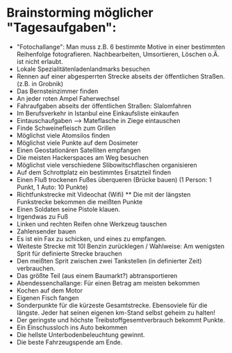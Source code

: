 # Brainstorming möglicher "Tagesaufgaben":
* "Fotochallange": Man muss z.B. 6 bestimmte Motive in einer bestimmten Reihenfolge fotografieren. Nachbearbeiten, Umsortieren, Löschen o.Ä. ist nicht erlaubt.
* Lokale Spezialitätenladenlandmarks besuchen
* Rennen auf einer abgesperrten Strecke abseits der öffentlichen Straßen. (z.B. in Grobnik)
* Das Bernsteinzimmer finden
* An jeder roten Ampel Faherwechsel
* Fahraufgaben abseits der öffentlichen Straßen: Slalomfahren
* Im Berufsverkehr in Istanbul eine Einkaufsliste einkaufen
* Eintauschaufgaben --> Mateflasche in Ziege eintauschen
* Finde Schweinefleisch zum Grillen
* Möglichst viele Atomsilos finden
* Möglichst viele Punkte auf dem Dosimeter
* Einen Geostationären Satelliten empfangen
* Die meisten Hackerspaces am Weg besuchen
* Möglichst viele verschiedene Slibowitschflaschen organisieren
* Auf dem Schrottplatz ein bestimmtes Ersatzteil finden
* Einen Fluß trockenen Fußes überqueren (Brücke bauen) (1 Person: 1 Punkt, 1 Auto: 10 Punkte)
* Richtfunkstrecke mit Videochat (Wifi)
** Die mit der längsten Funkstrecke bekommen die meißten Punkte
* Einen Soldaten seine Pistole klauen.
* Irgendwas zu Fuß
* Linken und rechten Reifen ohne Werkzeug tauschen
* Zahlensender bauen
* Es ist ein Fax zu schicken, und eines zu empfangen.
* Weiteste Strecke mit 10l Benzin zurücklegen / Wahlweise: Am wenigsten Sprit für definierte Strecke brauchen
* Den meißten Sprit zwischen zwei Tankstellen (in definierter Zeit) verbrauchen.
* Das größte Teil (aus einem Baumarkt?) abtransportieren
* Abendessenchallange: Für einen Betrag am meisten bekommen
* Kochen auf dem Motor
* Eigenen Fisch fangen
* Sonderpunkte für die kürzeste Gesamtstrecke. Ebensoviele für die längste. Jeder hat seinen eigenen km-Stand selbst geheim zu halten!
* Der geringste und höchste Treibstoffgesemtverbrauch bekommt Punkte.
* Ein Einschussloch ins Auto bekommen
* Die hellste Unterbodenbeleuchtung gewinnt.
* Die beste Fahrzeugspende am Ende.
